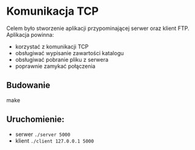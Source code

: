 # Komunikacja TCP

Celem było stworzenie aplikacji przypominającej serwer oraz klient FTP. Aplikacja powinna:
- korzystać z komunikacji TCP
- obsługiwać wypisanie zawartości katalogu
- obsługiwać pobranie pliku z serwera
- poprawnie zamykać połączenia

## Budowanie
make

## Uruchomienie:
- serwer `./server 5000`
- klient `./client 127.0.0.1 5000`
